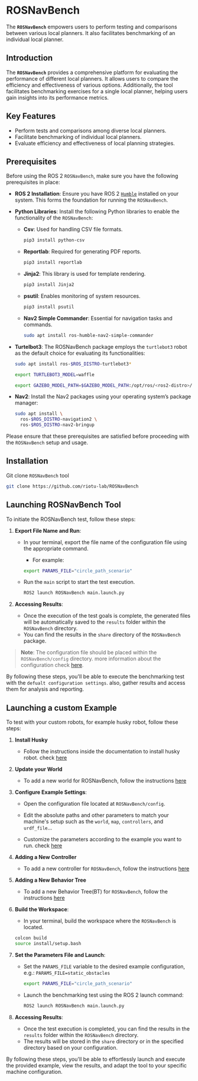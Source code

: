 # ROSNavBench

The **`ROSNavBench`** empowers users to perform testing and comparisons between various local planners. It also facilitates benchmarking of an individual local planner.

## Introduction

The **`ROSNavBench`** provides a comprehensive platform for evaluating the performance of different local planners. It allows users to compare the efficiency and effectiveness of various options. Additionally, the tool facilitates benchmarking exercises for a single local planner, helping users gain insights into its performance metrics.

## Key Features

- Perform tests and comparisons among diverse local planners.
- Facilitate benchmarking of individual local planners.
- Evaluate efficiency and effectiveness of local planning strategies.

## Prerequisites

Before using the ROS 2 `ROSNavBench`, make sure you have the following prerequisites in place:

- **ROS 2 Installation**: Ensure you have ROS 2 [`Humble`](docs/install_humble.md) installed on your system. This forms the foundation for running the `ROSNavBench`.

- **Python Libraries**: Install the following Python libraries to enable the functionality of the `ROSNavBench`:

  - **Csv**: Used for handling CSV file formats.

    ```bash
    pip3 install python-csv
    ```

  - **Reportlab**: Required for generating PDF reports.

    ```bash
    pip3 install reportlab
    ```

  - **Jinja2**: This library is used for template rendering.

    ```bash
    pip3 install Jinja2
    ```

  - **psutil**: Enables monitoring of system resources.

    ```bash
    pip3 install psutil
    ```

  - **Nav2 Simple Commander**: Essential for navigation tasks and commands.

    ```bash
    sudo apt install ros-humble-nav2-simple-commander
    ```

- **Turtelbot3**: The ROSNavBench package employs the `turtlebot3` robot as the default choice for evaluating its functionalities:

    ```bash
    sudo apt install ros-$ROS_DISTRO-turtlebot3*
    ```

    ```bash
    export TURTLEBOT3_MODEL=waffle
    ```

    ```bash
    export GAZEBO_MODEL_PATH=$GAZEBO_MODEL_PATH:/opt/ros/<ros2-distro>/share/turtlebot3_gazebo/models
    ```

- **Nav2**: Install the Nav2 packages using your operating system’s package manager:

    ```bash
    sudo apt install \
      ros-$ROS_DISTRO-navigation2 \
      ros-$ROS_DISTRO-nav2-bringup 
    ```

Please ensure that these prerequisites are satisfied before proceeding with the `ROSNavBench` setup and usage.

## Installation

Git clone `ROSNavBench` tool

```bash
git clone https://github.com/riotu-lab/ROSNavBench
```

## Launching ROSNavBench Tool

To initiate the ROSNavBench test, follow these steps:

1. **Export File Name and Run**:
    - In your terminal, export the file name of the configuration file using the appropriate command.
      - For example:

      ```bash
      export PARAMS_FILE="circle_path_scenario"
      ```

    - Run the `main` script to start the test execution.

      ```bash
      ROS2 launch ROSNavBench main.launch.py
      ```

2. **Accessing Results**:
   - Once the execution of the test goals is complete, the generated files will be automatically saved to the `results` folder within the ``ROSNavBench`` directory.
   - You can find the results in the `share` directory of the ``ROSNavBench`` package.

> **Note**: The configuration file should be placed within the `ROSNavBench/config` directory. more information about the configuration check [here](docs/Trajectories.md).

By following these steps, you'll be able to execute the benchmarking test with the `defualt configuration settings`. also, gather results and access them for analysis and reporting.

## Launching a custom Example

To test with your custom robots, for example husky robot, follow these steps:

1. **Install Husky**
   - Follow the instructions inside the documentation to install husky robot. check [here](docs/install_husky.md)

2. **Update your World**
    - To add a new world for ROSNavBench, follow the instructions [here](docs/add_new_world.md)
 
3. **Configure Example Settings**:
   - Open the configuration file located at `ROSNavBench/config`.
   - Edit the absolute paths and other parameters to match your machine's setup such as the `world`, `map`, `controllers`, and `urdf_file`...

   - Customize the parameters according to the example you want to run. check [here](docs/Trajectories.md)


4. **Adding a New Controller**
    - To add a new controller for `ROSNavBench`, follow the instructions [here](docs/add_new_controller.md)

5. **Adding a New Behavior Tree**
    - To add a new Behavior Tree(BT) for `ROSNavBench`, follow the instructions [here](docs/behavior_tree.md)

6. **Build the Workspace**:
   - In your terminal, build the workspace where the `ROSNavBench` is located.

    ```bash
    colcon build
    source install/setup.bash
    ```

7. **Set the Parameters File and Launch**:
   - Set the `PARAMS_FILE` variable to the desired example configuration, e.g.: `PARAMS_FILE=static_obstacles`

      ```bash
      export PARAMS_FILE="circle_path_scenario"
      ```

   - Launch the benchmarking test using the ROS 2 launch command:

     ```bash
     ROS2 launch ROSNavBench main.launch.py
     ```

8. **Accessing Results**:
   - Once the test execution is completed, you can find the results in the `results` folder within the ``ROSNavBench`` directory.
   - The results will be stored in the `share` directory or in the specified directory based on your configuration.

By following these steps, you'll be able to effortlessly launch and execute the provided example, view the results, and adapt the tool to your specific machine configuration.
